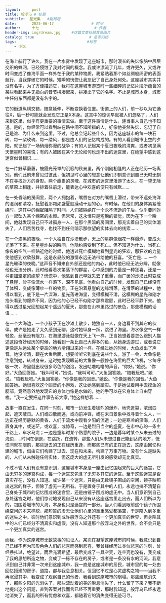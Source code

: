 ```yaml
---
layout:     post                       
title: 般浮乌 # 标题
subtitle:  星光集   #副标题
date:       2025-06-17                 # 时间
author:     十七                         # 作者
header-img: img/dream.jpg     #这篇文章标题背景图片
catalog: true                         # 是否归档
tags:                                #标签
    - 小说
---
```

在海上航行了许久，我在一片水雾中发现了这座城市，那时漫长的失忆像脑中层层交织的蛛网，已经侵蚀了我对时间的概念。我或许漂流了几年，或许更久，又或许时间变成了像海平面一样外在于我的某种物质，我紧贴着那个如丝绸般绵密的表面航行，当我穿破它的时候，短瞬的恍惚让我忘记了自己身处何处。这座城市其实并没有名字，为了方便描述它，我将在这座城市游览时一些细碎的记忆片段所蕴含的某些看起来并无指向的音节拼凑起来，拼凑出了它的名字。不止是城市本身，城市中任何东西都是没有名字的。

它的街道纵横交错，随意延伸，不断变换着位置。街道上的人们，前一秒以为它通往X，后一秒可能就会发现它正是X本身。这其中的惊诧早就被人们忽略了，人们来到这里，似乎有更重要的事情去做。至于这件事情是什么，连当事人自己也不知道。是的，你经常可以看到站在路中间不知所措的人，好像他突然失忆，忘记了自己是谁、为什么来到这里。不过，他总会记起些什么，因为这座城市的每一块石砖、每一朵玫瑰、每一缕风，都是由人们的记忆构成的。有的人看到城市上空的夕阳，就记起了一场硝烟弥漫的战争；有的人记起某个夏日夜晚的清爽，或者初见满天繁星时的喜悦；有的人被困在某个无论如何也走不出的迷宫里，在绝望中感到这迷宫似曾相识……

在一片野草萋萋，被霞光笼罩的沉寂的秋景里，两个刚刚相逢的人正在经历一场离别。他们此前未曾见过彼此，但初见时心里的想念让他们即刻意识到自己无时无刻不在寻找对方的身影。两个疲累的灵魂，在城市的迷宫里漫游了太久，在一望无际的草原上相逢，并排着往前走，能表达心中欢喜的便只有缄默……

在一处昏暗的房间里，两个人拥抱着，嘴唇在对方的嘴唇上滑过，带来不远处海洋的湿润和清凉，抚慰着那颗如盛夏般躁动干涸的心。有时候，在他们的身体紧紧缠绕时，这其中的绵密阻隔了时间，人们被隔绝在一个永不流逝的午后，似乎要同对方一起坠入某个绵密的永恒。但常常，这永恒只是短瞬的错觉，因为在下一个瞬间，他就发现自己只不过孤身一人，在那个黑暗的房间里，那充实着自己的实体消失了，人们苦苦找寻，也找不到任何暗示那欲望的实体去向的线索……

在一个漆黑的夜晚，一个人独自在沙漠散步，天上的星群像烟花一样爆炸，变成火光落了下来。在星星炸裂的瞬间，他隐约感受到了死亡。但不知道为什么，当死亡像夜的空气一样贴近他的时候，他透过死亡模糊地看到星光的狂欢，那狂欢的力量使他感到欢欣鼓舞，这是永昼般的激情永远无法带给他的狂喜。“死亡是……一个星光璀璨的夜晚。”这声音不知来自外部还是他的内心，此时他已经无法分辨，就像他也无法分辨，此时他看着次第落下的群星，心中感到的力量是一种狂喜，还是一种更加坚定的绝望？恍惚中，他感到自己早就失去了重量，而广袤的沙漠此时变成了悬崖，沙子像流水一样落下，深不见底。他看向自己的时候，发现自己已经没有了体积，变成像薄纱一样的物质，正在沿着悬崖的边缘滑落。在滑落的过程中，他得以看到，底下是一片深海，星光落进海里，变得模糊不清。这模糊的星光和刚才抬头看到的爆炸不同，因为他的心已经不似刚才那样震颤，此时已经平静下来。他得以透过星光回想起某个遥远的夏天，那些在山林里路过的景色，那些模糊的话语……

在一个大海边，一个小孩子正在沙滩上散步，她独自一人，身边看不到其它的伙伴。或许是她走了太久感到无聊，这时她纵身一跃，跳进了海里。海水像空气一样轻盈，丝毫没有阻力，在海里游泳就像在天上飞一样。正当她想着要怎么跟别人描述这段奇妙经历的时候，她看到一条比自己大得多的鱼，从她身边游过，或者说它更像是从远处某个更高的地方滑翔过来的一样。在经过她的时候，大鱼发出了声音。她没听清，跟在大鱼后面，想要听听它到底在说些什么。游了一会，大鱼像是注意到她，转过身来，这时她发现眼前的大鱼像一艘停在海里的巨大飞机，它每呼吸一次，海里就出现很多彩色的泡泡，发出咕噜咕噜的声音。“你好。”她说。“你好。”大鱼回答她。“我叫可可。”她说。“我叫可可。”大鱼回答她。“陪我玩吧。”她说。“陪我玩吧。”大鱼回答她。“你像是我的回音。”她说。“你像是我的回音。”大鱼回答她。她很喜欢这个回音的小游戏，这让她感到踏实。于是她试着用手去摸鱼的腮部，竟然意外地发现它的身体也像是水做的，她的手可以在它身体上自由穿梭。“我一定要把这件事告诉大家。”她这样想着……

故事一直在发生，在同一时刻，城市一边发生着猛烈的爆炸，地壳迸裂，浓烟四起，遮天蔽日。人们或四散而逃，或向前冲锋，或在末日景象中找寻着什么人，一边正在经历静默的黄昏，人们于流水中观看夕阳的流逝；一边是寒冷的深海，人们置身其中，或迷茫，或欢喜，或惊奇，一边是烈日当空的盛夏，在市中心的一条主干路上，车水马龙；一边是童年时某个熟悉的院子，一边是暮年时某个从未去过的海边……时间在倒退，在跳跃，在流转，那些人们从未想过自己能到达的地方，恍惚间就在眼前，那些逝去的正在经历重逢，而那些已有的正在逝去，这座由回忆构建的城市，借由它们构建了过去、现在和未来，构建了万事万物。没有什么是缺失的，人们从未触碰任何实体，但这庞大的虚无所引发的感受却无比真实。

不过不管人们有没有意识到，这座城市本身是一座由记忆围起来的巨大的迷宫，它由无穷多的迷宫构成，每一个迷宫又包含了无穷多其它的迷宫。至于这些迷宫是否真实存在，没有人知道。或许某一个迷宫，只是由无数镜子围成的空间，镜子映照出迷宫的样子，但除了虚无一无所有。于是置身于其中的人们，永远也搞不清楚自己身处于城市的记忆围成的迷宫里，还是由镜子围成的虚无中。当人们意识到自己身处迷宫之时，他们惊诧地发现自己从来没有从这座迷宫里走出去，而人们所以为的，包围着城市的大海，本身也只是迷宫的一部分。当人们看到眼前这个镜子所围绕空间的本来样貌，那短暂的虚无让他们心里的重重感受都落空，于是陷入到多重的迷失之中。彼时他们意识到或许般浮乌之外还有一个更加真实的世界，但身陷其中的人们已经分不清真实和虚假，没有人知道那个般浮乌之外的世界，会不会只是一个更加真实的迷宫。

而我，作为这座城市无数故事的见证人，某次在凝望这座城市的时候，我意识到自己已经不再为形形色色人们的悲喜而感到悲喜，我曾经经历过类似悲喜的时刻，曾经挣扎过，绝望过，而后充满希望，最后变成了一具空壳，连空壳也没有，我变成了我的思想所造之物，变成了一栋不存在的房子，或者是一条没有水的河流。我意识到自己并非第一次来到这座城市，我一直是这座城市的居民，城市里的每一处由回忆搭建的房子、道路，都与我息息相关。但回忆不过是心灵虚构之物——当我不再沉浸其中，我变成了观察自己的他者，我看到这座城市的崩塌。那些建筑消失了，那些夕阳的光消失了，那些流动着的美的瞬息消失了，什么留了下来？我不断地提出这个问题，直到答案对我而言已经不再重要，那时我知道，般浮乌已经永远地消失了，而我的所有忧虑和欢喜，都随着它的消失变得无迹可寻。
